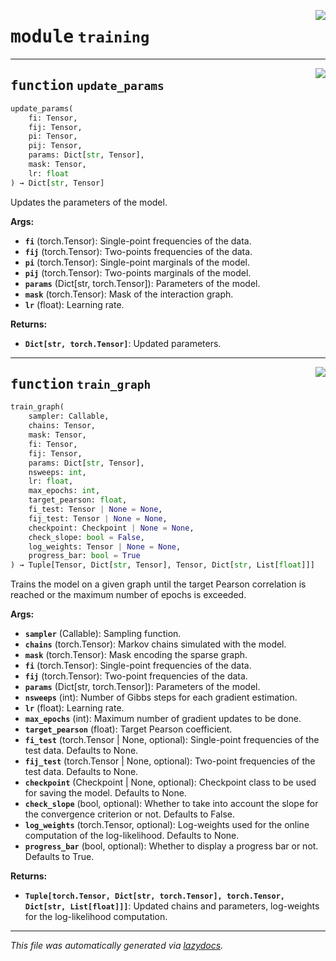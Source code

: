 <!-- markdownlint-disable -->

<a href="https://github.com/spqb/adabmDCApy/tree/main/adabmDCA/training.py#L0"><img align="right" style="float:right;" src="https://img.shields.io/badge/-source-cccccc?style=flat-square"></a>

# <kbd>module</kbd> `training`





---

<a href="https://github.com/spqb/adabmDCApy/tree/main/adabmDCA/training.py#L38"><img align="right" style="float:right;" src="https://img.shields.io/badge/-source-cccccc?style=flat-square"></a>

## <kbd>function</kbd> `update_params`

```python
update_params(
    fi: Tensor,
    fij: Tensor,
    pi: Tensor,
    pij: Tensor,
    params: Dict[str, Tensor],
    mask: Tensor,
    lr: float
) → Dict[str, Tensor]
```

Updates the parameters of the model. 



**Args:**
 
 - <b>`fi`</b> (torch.Tensor):  Single-point frequencies of the data. 
 - <b>`fij`</b> (torch.Tensor):  Two-points frequencies of the data. 
 - <b>`pi`</b> (torch.Tensor):  Single-point marginals of the model. 
 - <b>`pij`</b> (torch.Tensor):  Two-points marginals of the model. 
 - <b>`params`</b> (Dict[str, torch.Tensor]):  Parameters of the model. 
 - <b>`mask`</b> (torch.Tensor):  Mask of the interaction graph. 
 - <b>`lr`</b> (float):  Learning rate. 



**Returns:**
 
 - <b>`Dict[str, torch.Tensor]`</b>:  Updated parameters. 


---

<a href="https://github.com/spqb/adabmDCApy/tree/main/adabmDCA/training.py#L74"><img align="right" style="float:right;" src="https://img.shields.io/badge/-source-cccccc?style=flat-square"></a>

## <kbd>function</kbd> `train_graph`

```python
train_graph(
    sampler: Callable,
    chains: Tensor,
    mask: Tensor,
    fi: Tensor,
    fij: Tensor,
    params: Dict[str, Tensor],
    nsweeps: int,
    lr: float,
    max_epochs: int,
    target_pearson: float,
    fi_test: Tensor | None = None,
    fij_test: Tensor | None = None,
    checkpoint: Checkpoint | None = None,
    check_slope: bool = False,
    log_weights: Tensor | None = None,
    progress_bar: bool = True
) → Tuple[Tensor, Dict[str, Tensor], Tensor, Dict[str, List[float]]]
```

Trains the model on a given graph until the target Pearson correlation is reached or the maximum number of epochs is exceeded. 



**Args:**
 
 - <b>`sampler`</b> (Callable):  Sampling function. 
 - <b>`chains`</b> (torch.Tensor):  Markov chains simulated with the model. 
 - <b>`mask`</b> (torch.Tensor):  Mask encoding the sparse graph. 
 - <b>`fi`</b> (torch.Tensor):  Single-point frequencies of the data. 
 - <b>`fij`</b> (torch.Tensor):  Two-point frequencies of the data. 
 - <b>`params`</b> (Dict[str, torch.Tensor]):  Parameters of the model. 
 - <b>`nsweeps`</b> (int):  Number of Gibbs steps for each gradient estimation. 
 - <b>`lr`</b> (float):  Learning rate. 
 - <b>`max_epochs`</b> (int):  Maximum number of gradient updates to be done. 
 - <b>`target_pearson`</b> (float):  Target Pearson coefficient. 
 - <b>`fi_test`</b> (torch.Tensor | None, optional):  Single-point frequencies of the test data. Defaults to None. 
 - <b>`fij_test`</b> (torch.Tensor | None, optional):  Two-point frequencies of the test data. Defaults to None. 
 - <b>`checkpoint`</b> (Checkpoint | None, optional):  Checkpoint class to be used for saving the model. Defaults to None. 
 - <b>`check_slope`</b> (bool, optional):  Whether to take into account the slope for the convergence criterion or not. Defaults to False. 
 - <b>`log_weights`</b> (torch.Tensor, optional):  Log-weights used for the online computation of the log-likelihood. Defaults to None. 
 - <b>`progress_bar`</b> (bool, optional):  Whether to display a progress bar or not. Defaults to True. 



**Returns:**
 
 - <b>`Tuple[torch.Tensor, Dict[str, torch.Tensor], torch.Tensor, Dict[str, List[float]]]`</b>:  Updated chains and parameters, log-weights for the log-likelihood computation. 




---

_This file was automatically generated via [lazydocs](https://github.com/ml-tooling/lazydocs)._
